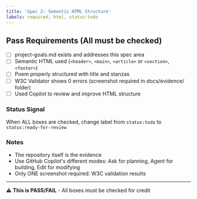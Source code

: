 ```yaml
---
title: 'Spec 2: Semantic HTML Structure'
labels: required, html, status:todo
---
```


## Pass Requirements (All must be checked)

- [ ] project-goals.md exists and addresses this spec area
- [ ] Semantic HTML used (`<header>`, `<main>`, `<article>` or `<section>`, `<footer>`)
- [ ] Poem properly structured with title and stanzas
- [ ] W3C Validator shows 0 errors (screenshot required in docs/evidence/ folder)
- [ ] Used Copilot to review and improve HTML structure

### Status Signal

When ALL boxes are checked, change label from `status:todo` to `status:ready-for-review`

### Notes

- The repository itself is the evidence
- Use GitHub Copilot's different modes: Ask for planning, Agent for building, Edit for modifying
- Only ONE screenshot required: W3C validation results

---

⚠️ **This is PASS/FAIL** - All boxes must be checked for credit
